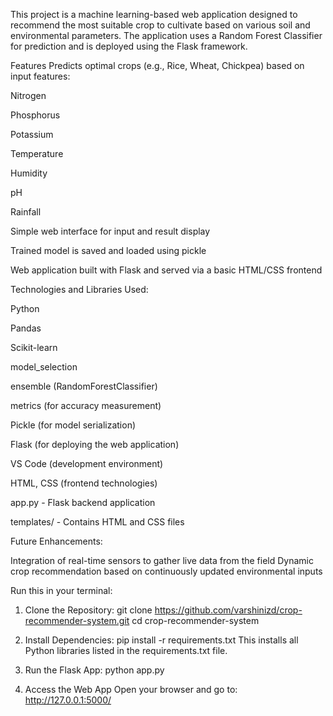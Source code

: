 This project is a machine learning-based web application designed to recommend the most suitable crop to cultivate based on various soil and environmental parameters. The application uses a Random Forest Classifier for prediction and is deployed using the Flask framework.

Features
Predicts optimal crops (e.g., Rice, Wheat, Chickpea) based on input features:

Nitrogen

Phosphorus

Potassium

Temperature

Humidity

pH

Rainfall

Simple web interface for input and result display

Trained model is saved and loaded using pickle

Web application built with Flask and served via a basic HTML/CSS frontend

Technologies and Libraries Used:

Python

Pandas

Scikit-learn

model_selection

ensemble (RandomForestClassifier)

metrics (for accuracy measurement)

Pickle (for model serialization)

Flask (for deploying the web application)

VS Code (development environment)

HTML, CSS (frontend technologies)

app.py - Flask backend application

templates/ - Contains HTML and CSS files

Future Enhancements:

Integration of real-time sensors to gather live data from the field
Dynamic crop recommendation based on continuously updated environmental inputs

Run this in your terminal:
1. Clone the Repository:
   git clone https://github.com/varshinizd/crop-recommender-system.git
   cd crop-recommender-system
   
3. Install Dependencies:
   pip install -r requirements.txt
   This installs all Python libraries listed in the requirements.txt file.

4. Run the Flask App:
   python app.py

4. Access the Web App
   Open your browser and go to: http://127.0.0.1:5000/

